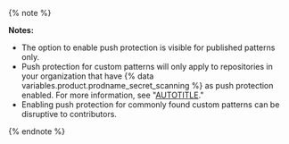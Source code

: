 {% note %}

**Notes:**
- The option to enable push protection is visible for published patterns only.
- Push protection for custom patterns will only apply to repositories in your organization that have {% data variables.product.prodname_secret_scanning %} as push protection enabled. For more information, see "[AUTOTITLE](/code-security/secret-scanning/protecting-pushes-with-secret-scanning#enabling-secret-scanning-as-a-push-protection-for-an-organization)."
- Enabling push protection for commonly found custom patterns can be disruptive to contributors.

{% endnote %}
